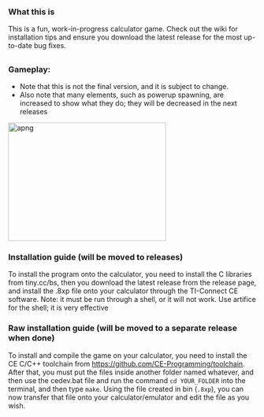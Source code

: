 ### What this is
This is a fun, work-in-progress calculator game. Check out the wiki for installation tips and ensure you download the latest release for the most up-to-date bug fixes.
## 
### Gameplay:
- Note that this is not the final version, and it is subject to change.
- Also note that many elements, such as powerup spawning, are increased to show what they do; they will be decreased in the next releases
<img width="320" height="240" alt="apng" src="https://github.com/user-attachments/assets/11c0d24d-3006-440f-9097-bb6da1691b40" />

### Installation guide (will be moved to releases)
To install the program onto the calculator, you need to install the C libraries from tiny.cc/bs, then you download the latest release from the release page, and install the .8xp file onto your calculator through the TI-Connect CE software. Note: it must be run through a shell, or it will not work. Use artifice for the shell; it is very effective
### Raw installation guide (will be moved to a separate release when done)
To install and compile the game on your calculator, you need to install the CE C/C++ toolchain from https://github.com/CE-Programming/toolchain. After that, you must put the files inside another folder named whatever, and then use the cedev.bat file and run the command `cd YOUR_FOLDER` into the terminal, and then type `make`. Using the file created in bin (`.8xp`), you can now transfer that file onto your calculator/emulator and edit the file as you wish. 
